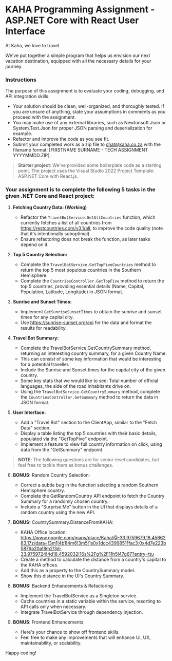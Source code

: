 # KAHA Programming Assignment - ASP.NET Core with React User Interface

At Kaha, we love to travel. 

We've put together a simple program that helps us envision our next vacation destination, equipped with all the necessary details for your journey.

### Instructions
The purpose of this assignment is to evaluate your coding, debugging, and API integration skills.
  - Your solution should be clean, well-organized, and thoroughly tested. If you are unsure of anything, state your assumptions in comments as you proceed with the assignment.
  - You may make use of any external libraries, such as Newtonsoft.Json or System.Text.Json for proper JSON parsing and deserialization for example.
  - Refactor and improve the code as you see fit.
  - Submit your completed work as a zip file to chat@kaha.co.za with the filename format: [FIRSTNAME SURNAME - TECH ASSIGNMENT YYYYMMDD.ZIP].
> **Starter project**: We've provided some boilerplate code as a starting point. The project uses the Visual Studio 2022 Project Template: ASP.NET Core with React.js.

### Your assignment is to complete the following 5 tasks in the given .NET Core and React project:
  1. **Fetching Country Data: (Working)**
     - Refactor the `TravelBotService.GetAllCountries` function, which currently fetches a list of all countries from https://restcountries.com/v3.1/all, to improve the code quality (note that it's intentionally suboptimal).
     - Ensure refactoring does not break the function, as later tasks depend on it.

  2. **Top 5 Country Selection:**
     - Complete the `TravelBotService.GetTopFiveCountries` method to return the top 5 most populous countries in the Southern Hemisphere.
     - Complete the `CountriesController.GetTopFive` method to return the top 5 countries, providing essential details (Name, Capital, Population, Latitude, Longitude) in JSON format.

  3. **Sunrise and Sunset Times:**
     - Implement `GetSunriseSunsetTimes` to obtain the sunrise and sunset times for any capital city.
     - Use https://sunrise-sunset.org/api for the data and format the results for readability.

  4. **Travel Bot Summary:**
     - Complete the TravelBotService.GetCountrySummary method, returning an interesting country summary, for a given Country Name.
     - This can consist of some key information that would be interesting for a potential traveller.
     - Include the Sunrise and Sunset times for the capital city of the given country.
     - Some key stats that we would like to see: Total number of official languages, the side of the road inhabitants drive on.
     - Using the `TravelBotService.GetCountrySummary` method, complete the `CountriesController.GetSummary` method to return the data in JSON format.

  5. **User Interface:**
     - Add a "Travel Bot" section to the ClientApp, similar to the "Fetch Data" section.
     - Display a table listing the top 5 countries with their basic details, populated via the "GetTopFive" endpoint.
     - Implement a feature to view full country information on click, using data from the "GetSummary" endpoint.

> **NOTE**: The following questions are for senior-level candidates, but feel free to tackle them as bonus challenges.

  6. **BONUS:** Random Country Selection:
     - Correct a subtle bug in the function selecting a random Southern Hemisphere country.
     - Complete the GetRandomCountry API endpoint to fetch the Country Summary for a randomly chosen country.
     - Include a "Surprise Me" button in the UI that displays details of a random country using the new API.

  7. **BONUS:** CountrySummary.DistanceFromKAHA:
     - KAHA Office location: <https://www.google.com/maps/place/Kaha/@-33.9759679,18.4566283,17z/data=!3m1!4b1!4m6!3m5!1s0x1dcc43998511fac3:0x4d7e223b5879a20a!8m2!3d-33.9759724!4d18.4592032!16s%2Fg%2F11h5l47g67?entry=ttu>
     - Create a method to calculate the distance from a country's capital to the KAHA offices.
     - Add this as a property to the CountrySummary model.
     - Show this distance in the UI's Country Summary.

  8. **BONUS:** Backend Enhancements & Refactoring
     - Implement the TravelBotService as a Singleton service.
     - Cache countries in a static variable within the service, resorting to API calls only when necessary.
     - Integrate TravelBotService through dependency injection.

  9. **BONUS**: Frontend Enhancements:
     - Here's your chance to show off frontend skills.
     - Feel free to make any improvements that will enhance UI, UX, maintainability, or scalability.

Happy coding!